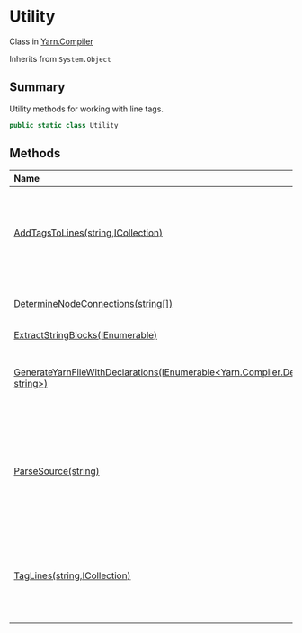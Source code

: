 # Utility

Class in [Yarn.Compiler](/docs/api/csharp/yarn.compiler.md)

Inherits from `System.Object`

## Summary


Utility methods for working with line tags.


```csharp
public static class Utility
```

## Methods

|Name|Description|
|:---|:---|
|[AddTagsToLines(string,ICollection<string>)](/docs/api/csharp/yarn.compiler.utility.addtagstolines.md)|Given Yarn source code, adds line tags to the ends of all lines that need one and do not already have one.|
|[DetermineNodeConnections(string[])](/docs/api/csharp/yarn.compiler.utility.determinenodeconnections.md)|Finds and collates every jump in every node.|
|[ExtractStringBlocks(IEnumerable<Node>)](/docs/api/csharp/yarn.compiler.utility.extractstringblocks.md)||
|[GenerateYarnFileWithDeclarations(IEnumerable<Yarn.Compiler.Declaration>,string,IEnumerable<string>,IDictionary<string, string>)](/docs/api/csharp/yarn.compiler.utility.generateyarnfilewithdeclarations.md)|Generates a Yarn script that contains a node that declares variables.|
|[ParseSource(string)](/docs/api/csharp/yarn.compiler.utility.parsesource.md)|Parses a string of Yarn source code, and produces a FileParseResult and (if there were any problems) a collection of diagnostics.|
|[TagLines(string,ICollection<string>)](/docs/api/csharp/yarn.compiler.utility.taglines.md)|Given Yarn source code, adds line tags to the ends of all lines that need one and do not already have one.|

